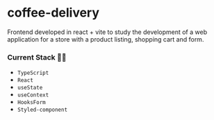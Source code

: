 # coffee-delivery

Frontend developed in react + vite to study the development of a web application for a store with a product listing, shopping cart and form.

### Current Stack :technologist:
- `TypeScript`
- `React`
- `useState`
- `useContext`
- `HooksForm`
- `Styled-component`
